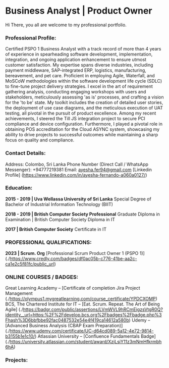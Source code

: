 # Business Analyst | Product Owner
Hi There, you all are welcome to my professional portfolio. 
### Professional Profile:
Certified PSPO 1 Business Analyst with a track record of more than 4 years of experience in spearheading software development, implementation, integration, and ongoing application enhancement to ensure utmost customer satisfaction. My expertise spans diverse industries, including payment middleware, SAP-integrated ERP, logistics, manufacturing, bereavement, and pet care.
Proficient in employing Agile, Waterfall, and MoSCoW methodologies within the software development life cycle (SDLC) to fine-tune project delivery strategies. I excel in the art of requirement gathering analysis, conducting engaging workshops with users and stakeholders, meticulously assessing 'as is' processes, and crafting a vision for the 'to be' state. My toolkit includes the creation of detailed user stories, the deployment of use case diagrams, and the meticulous execution of UAT testing, all pivotal in the pursuit of product excellence.
Among my recent achievements, I steered the Till JS integration project to secure PCI compliance and device configuration. Furthermore, I played a pivotal role in obtaining POS accreditation for the Cloud ASYNC system, showcasing my ability to drive projects to successful outcomes while maintaining a sharp focus on quality and compliance.

### Contact Details:
Address: Colombo, Sri Lanka
Phone Number (Direct Call / WhatsApp Messenger): +94777219381 
Email: ayesha.fer94@gmail.com
[Linkedin Profile] (https://www.linkedin.com/in/ayesha-fernando-a060a0127/)

### Education: 
**2015 - 2019 | Uva Wellassa University of Sri Lanka**
Special Degree of Bachelor of Industrial Information Technology (BIIT)

**2018 - 2019 | British Computer Society Professional**
Graduate Diploma in Examination | British Computer Society Diploma in IT

**2017	| British Computer Society**
Certificate in IT

### PROFESSIONAL QUALIFICATIONS:
**2023	| Scrum. Org**
[Professional Scrum Product Owner 1 (PSPO 1)] (./https://www.credly.com/badges/df0ac05b-c776-41be-aa2c-ca1e2c5f81fc/public_url)

### ONLINE COURSES / BADGES:
Great Learning Academy – [Certificate of completion Jira Project Management (./https://olympus1.mygreatlearning.com/course_certificate/YPDCXOMP)
BCS, The Chartered Institute for IT – [Eat. Scrum. Repeat. The Art of Being Agile] (./https://badgr.com/public/assertions/LVmWVL9hRCmEigzsVtgR0Q?identity__url=https:%2F%2Fdevelop.bcs.org%2Fbadges%2Fbadge.php%3Fhash%3D6bbfbbe92fac0487532e54e4f419ca14612a580b)
Udemy – [Advanced Business Analysis (CBAP Exam Preparation)] (./https://www.udemy.com/certificate/UC-d64cd089-5a12-4e72-9814-b3155b1e1c10/)
Atlassian University – [Confluence Fundamentals Badge] (./https://university.atlassian.com/student/award/XzjLsiY11z3mNmHfkrmbh6hA)

### Projects:

